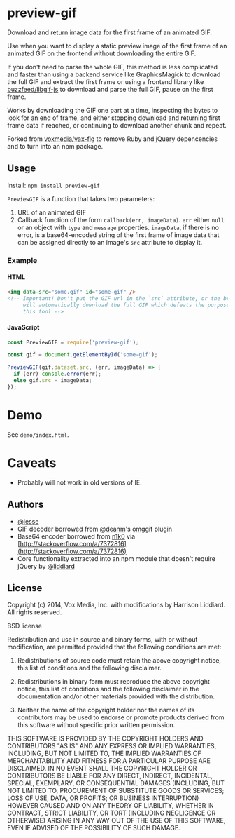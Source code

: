 # preview-gif

Download and return image data for the first frame of an animated GIF.

Use when you want to display a static preview image of the first frame of an animated GIF on the frontend without downloading the entire GIF. 

If you don't need to parse the whole GIF, this method is less complicated and faster than using a backend service like GraphicsMagick to download the full GIF and extract the first frame or using a frontend library like [buzzfeed/libgif-js](https://github.com/buzzfeed/libgif-js) to download and parse the full GIF, pause on the first frame.

Works by downloading the GIF one part at a time, inspecting the bytes to look for an end of frame, and either stopping download and returning first frame data if reached, or continuing to download another chunk and repeat.

Forked from [voxmedia/vax-fig](https://github.com/voxmedia/vax-fig) to remove Ruby and jQuery depencencies and to turn into an npm package.

## Usage

Install: `npm install preview-gif`

`PreviewGIF` is a function that takes two parameters:

1. URL of an animated GIF
2. Callback function of the form `callback(err, imageData)`. `err` either `null` or an object with `type` and `message` properties. `imageData`, if there is no error, is a base64-encoded string of the first frame of image data that can be assigned directly to an image's `src` attribute to display it.

### Example

#### HTML

```html
<img data-src="some.gif" id="some-gif" />
<!-- Important! Don't put the GIF url in the `src` attribute, or the browser
     will automatically download the full GIF which defeats the purpose of
     this tool -->
```

#### JavaScript

```javascript
const PreviewGIF = require('preview-gif');

const gif = document.getElementById('some-gif');

PreviewGIF(gif.dataset.src, (err, imageData) => {
  if (err) console.error(err);
  else gif.src = imageData;
});
```

Demo
====

See `demo/index.html`.

Caveats
====
- Probably will not work in old versions of IE.

## Authors

- [@jesse](https://github.com/jesse)
- GIF decoder borrowed from [@deanm](https://github.com/deanm)'s [omggif](https://github.com/deanm/omggif/blob/master/omggif.js) plugin
- Base64 encoder borrowed from [n1k0](https://github.com/n1k0) via [http://stackoverflow.com/a/7372816](http://stackoverflow.com/a/7372816)
- Core functionality extracted into an npm module that doesn't require jQuery by [@liddiard](https://github.com/liddiard)

## License 

Copyright (c) 2014, Vox Media, Inc. with modifications by Harrison Liddiard. All rights reserved.

BSD license

Redistribution and use in source and binary forms, with or without modification, are permitted provided that the following conditions are met:

1. Redistributions of source code must retain the above copyright notice, this list of conditions and the following disclaimer.

2. Redistributions in binary form must reproduce the above copyright notice, this list of conditions and the following disclaimer in the documentation and/or other materials provided with the distribution.

3. Neither the name of the copyright holder nor the names of its contributors may be used to endorse or promote products derived from this software without specific prior written permission.

THIS SOFTWARE IS PROVIDED BY THE COPYRIGHT HOLDERS AND CONTRIBUTORS "AS IS" AND ANY EXPRESS OR IMPLIED WARRANTIES, INCLUDING, BUT NOT LIMITED TO, THE IMPLIED WARRANTIES OF MERCHANTABILITY AND FITNESS FOR A PARTICULAR PURPOSE ARE DISCLAIMED. IN NO EVENT SHALL THE COPYRIGHT HOLDER OR CONTRIBUTORS BE LIABLE FOR ANY DIRECT, INDIRECT, INCIDENTAL, SPECIAL, EXEMPLARY, OR CONSEQUENTIAL DAMAGES (INCLUDING, BUT NOT LIMITED TO, PROCUREMENT OF SUBSTITUTE GOODS OR SERVICES; LOSS OF USE, DATA, OR PROFITS; OR BUSINESS INTERRUPTION) HOWEVER CAUSED AND ON ANY THEORY OF LIABILITY, WHETHER IN CONTRACT, STRICT LIABILITY, OR TORT (INCLUDING NEGLIGENCE OR OTHERWISE) ARISING IN ANY WAY OUT OF THE USE OF THIS SOFTWARE, EVEN IF ADVISED OF THE POSSIBILITY OF SUCH DAMAGE.

